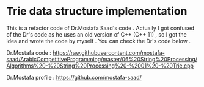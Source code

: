 
# Trie data structure implementation

This is a refactor code of Dr.Mostafa Saad's code . Actually I got confused of the Dr's code as he uses an old version of C++ (C++ 11) , so I got the idea and wrote the code by myself . You can check the Dr's code below .


Dr.Mostafa code : https://raw.githubusercontent.com/mostafa-saad/ArabicCompetitiveProgramming/master/06%20String%20Processing/Algorithms%20-%20String%20Processing%20-%2001%20-%20Trie.cpp

Dr.Mostafa profile : https://github.com/mostafa-saad/


